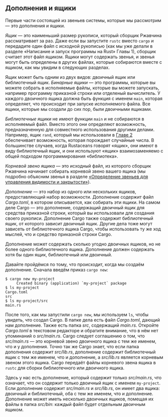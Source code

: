 ## Дополнения и ящики

Первые части состоящей из звеньев системы, которые мы рассмотрим — это дополнения и ящики.

*Ящик* — это наименьший размер рукописи, который сборщик Ржавчина рассматривает за раз. Даже если вы запустите `rustc` вместо `cargo` и передадите один файл с исходной рукописью (как мы уже делали в разделе «Написание и запуск программы на Rust» Главы 1), сборщик считает этот файл ящиком. Ящики могут содержать звенья, и звенья могут быть определены в других файлах, которые собираются вместе с ящиком, как мы увидим в следующих разделах.

Ящик может быть одним из двух видов: двоичный ящик или библиотечный ящик. *Бинарные ящики* — это программы, которые вы можете собрать в исполняемые файлы, которые вы можете запускать, например программу приказной строки или отделеный вычислитель. У каждого двоичного ящика должна быть функция с именем `main`, которая определяет, что происходит при запуске исполняемого файла. Все ящики, которые мы создали до сих пор, были двоичными ящиками.

*Библиотечные ящики* не имеют функции `main` и не собираются в исполняемый файл. Вместо этого они определяют возможность, предназначенную для совместного использования другими делами. Например, ящик `rand`, который мы использовали в [Главе 2]<!-- ignore --> обеспечивает возможность, которая порождает случайные числа. В большинстве случаев, когда Rustaceans говорят «ящик», они имеют в виду библиотечный ящик, и они используют «ящик» взаимозаменяемо с общей подходом программирования «библиотека».

*Корневой звено ящика* — это исходный файл, из которого сборщик Ржавчина начинает собирать корневой звено вашего ящика (мы подробно объясним звенья в разделе [«Определение звеньев для управления видимости и закрытости»]<!-- ignore -->).

*Дополнение* — это набор из одного или нескольких ящиков, предоставляющий набор возможности. Дополнение содержит файл *Cargo.toml*, в котором описывается, как собирать эти ящики. На самом деле Cargo — это дополнение, содержащий двоичный ящик для средства приказной строки, который вы использовали для создания своего рукописи. Дополнение Cargo также содержит библиотечный ящик, от которого зависит двоичный ящик. Другие дела тоже могут зависеть от библиотечного ящика Cargo, чтобы использовать ту же ход мыслей, что и средство приказной строки Cargo.

Дополнение может содержать сколько угодно двоичных ящиков, но не более одного библиотечного ящика. Дополнение должен содержать хотя бы один ящик, библиотечный или двоичный.

Давайте пройдёмся по тому, что происходит, когда мы создаём дополнение. Сначала введём приказ `cargo new`:

```console
$ cargo new my-project
     Created binary (application) `my-project` package
$ ls my-project
Cargo.toml
src
$ ls my-project/src
main.rs
```

После того, как мы запустили `cargo new`, мы используем `ls`, чтобы увидеть, что создал Cargo. В папке дела есть файл *Cargo.toml*, дающий нам дополнение. Также есть папка *src*, содержащий *main.rs*. Откройте *Cargo.toml* в текстовом редакторе и обратите внимание, что в нём нет упоминаний о *src/main.rs*. Cargo следует соглашению о том, что *src/main.rs* — это корневой звено двоичного ящика с тем же именем, что и у дополнения. Точно так же Cargo знает, что если папка дополнения содержит *src/lib.rs*, дополнение содержит библиотечный ящик с тем же именем, что и дополнение, а *src/lib.rs* является корневым звеном этого ящика. Cargo передаёт файлы корневого звена ящика в `rustc` для сборки библиотечного или двоичного ящика.

Здесь у нас есть дополнение, который содержит только *src/main.rs*, что означает, что он содержит только двоичный ящик с именем `my-project`. Если дополнение содержит *src/main.rs* и *src/lib.rs*, он имеет два ящика: двоичный и библиотечный, оба с тем же именем, что и дополнение. Дополнение может иметь несколько двоичных ящиков, помещая их файлы в папка *src/bin*: каждый файл будет отдельным двоичным ящиком.


[«Определение звеньев для управления видимости и закрытости»]: ch07-02-defining-modules-to-control-scope-and-privacy.html
[Главе 2]: ch02-00-guessing-game-tutorial.html#generating-a-random-number